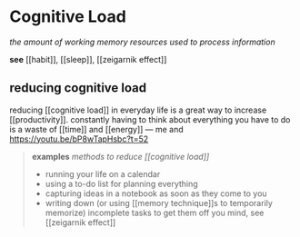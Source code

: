 # Cognitive Load

_the amount of working memory resources used to process information_

**see** [[habit]], [[sleep]], [[zeigarnik effect]]

## reducing cognitive load

reducing [[cognitive load]] in everyday life is a great way to increase [[productivity]]. constantly having to think about everything you have to do is a waste of [[time]] and [[energy]] &mdash; me and <https://youtu.be/bP8wTapHsbc?t=52>

> **examples** _methods to reduce [[cognitive load]]_
>
> - running your life on a calendar
> - using a to-do list for planning everything
> - capturing ideas in a notebook as soon as they come to you
> - writing down (or using [[memory technique]]s to temporarily memorize) incomplete tasks to get them off you mind, see [[zeigarnik effect]]
